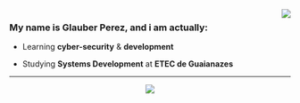 <img align='right' src="https://github-readme-stats.vercel.app/api?username=glauberperez&show_icons=true&hide_title=1&theme=react">



### My name is Glauber Perez, and i am actually:

<p>

+ Learning **cyber-security** & **development**

+ Studying **Systems Development** at **ETEC de Guaianazes**

</p>

---

<p align="center">
 <img src="https://komarev.com/ghpvc/?username=glauberperez&color=blue">
</p>
